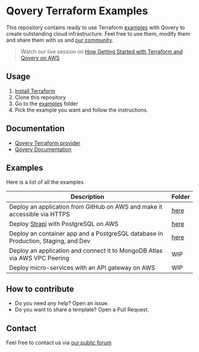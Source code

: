# Qovery Terraform Examples

This repository contains ready to use Terraform [examples](/examples) with Qovery to create outstanding cloud infrastructure. Feel free to use them, modify them and share them with us and [our community](https://discuss.qovery.com).

> Watch our live session on [How Getting Started with Terraform and Qovery on AWS](https://www.youtube.com/watch?v=l8D6IrEoIgw)

## Usage

1. [Install Terraform](https://learn.hashicorp.com/tutorials/terraform/install-cli)
2. Clone this repository
3. Go to the [examples](examples) folder
4. Pick the example you want and follow the instructions.

## Documentation

* [Qovery Terraform provider](https://registry.terraform.io/providers/Qovery/qovery/latest)
* [Qovery Documentation](https://hub.qovery.com)

## Examples

Here is a list of all the examples

| Description                                                                       | Folder                                                        |
|-----------------------------------------------------------------------------------|---------------------------------------------------------------|
| Deploy an application from GitHub on AWS and make it accessible via HTTPS         | [here](/examples/deploy-github-app-on-aws-with-https)         |
| Deploy [Strapi](https://strapi.io) with PostgreSQL on AWS                         | [here](/examples/deploy-strapi-with-postgresql-on-aws)        |
| Deploy an container app and a PostgreSQL database in Production, Staging, and Dev | [here](/examples/deploy-an-application-within-3-environments) |
| Deploy an application and connect it to MongoDB Atlas via AWS VPC Peering         | WIP                                                           |
| Deploy micro-services with an API gateway on AWS                                  | WIP                                                           |

## How to contribute

* Do you need any help? Open an issue.
* Do you want to share a template? Open a Pull Request.

## Contact

Feel free to contact us via [our public forum](https://discuss.qovery.com)
